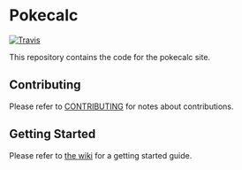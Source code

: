 # Pokecalc

[![Travis](https://img.shields.io/travis/SneakySurgeons/Pokecalc.svg?maxAge=2592000)](https://travis-ci.org/SneakySurgeons/Pokecalc)

This repository contains the code for the pokecalc site.

## Contributing

Please refer to [CONTRIBUTING](https://github.com/SneakySurgeons/Pokecalc/blob/master/Contributing.md) for notes about contributions.

## Getting Started

Please refer to [the wiki](https://github.com/SneakySurgeons/Pokecalc/wiki/Getting-Started) for a getting started guide.
